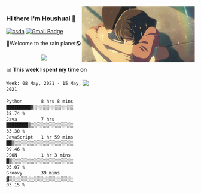 <img  align='right' height="150" src="https://github.com/LikeRainDay/LikeRainDay/blob/master/pic/img_rain_1.gif?raw=true">



### Hi there I'm Houshuai :lemon:

[![csdn](https://img.shields.io/badge/-csdn-c14438?style=flat-square&logo=c&logoColor=white)](https://blog.csdn.net/qq_15807167)
[![Gmail Badge](https://img.shields.io/badge/-gmail-c14438?style=flat-square&logo=Gmail&logoColor=white&link=mailto:houshuai0816@gmail.com)](mailto:houshuai0816@gmail.com)

🚀Welcome to the rain planet🌎

<center>
<img align='center'  src="https://source.unsplash.com/random/1200x600">
</center>

📊 **This week I spent my time on**

<img align='right'   width="300" src="https://github-readme-stats.vercel.app/api?username=LikeRainDay&show_icons=true&title_color=fff&icon_color=79ff97&text_color=9f9f9f&bg_color=151515">

<!--START_SECTION:waka-->
```text
Week: 08 May, 2021 - 15 May, 2021

Python       8 hrs 8 mins    █████████▓░░░░░░░░░░░░░░░   38.74 % 
Java         7 hrs           ████████▒░░░░░░░░░░░░░░░░   33.30 % 
JavaScript   1 hr 59 mins    ██▒░░░░░░░░░░░░░░░░░░░░░░   09.46 % 
JSON         1 hr 3 mins     █▒░░░░░░░░░░░░░░░░░░░░░░░   05.07 % 
Groovy       39 mins         ▓░░░░░░░░░░░░░░░░░░░░░░░░   03.15 % 
```
<!--END_SECTION:waka-->
